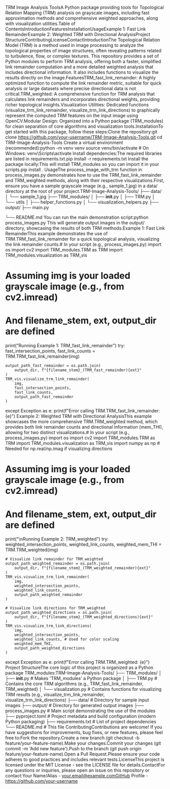 TRM Image Analysis Tools<!-- Add a GitHub Actions CI badge here once you set up your workflow --><!--  -->A Python package providing tools for Topological Relation Mapping (TRM) analysis on grayscale images, including fast approximation methods and comprehensive weighted approaches, along with visualization utilities.Table of ContentsIntroductionFeaturesInstallationUsageExample 1: Fast Link RemainderExample 2: Weighted TRM with Directional AnalysisProject StructureContributingLicenseContactIntroductionThe Topological Relation Model (TRM) is a method used in image processing to analyze the topological properties of image structures, often revealing patterns related to turbulence, flow, or complex textures. This repository provides a set of Python modules to perform TRM analysis, offering both a faster, simplified link remainder computation and a more detailed weighted analysis that includes directional information. It also includes functions to visualize the results directly on the image.FeaturesTRM_fast_link_remainder: A highly optimized function to compute the link remainder metric, suitable for quick analysis or large datasets where precise directional data is not critical.TRM_weighted: A comprehensive function for TRM analysis that calculates link remainders and incorporates directional weights, providing richer topological insights.Visualization Utilities: Dedicated functions (visualize_trm_link_remainder, visualize_trm_link_directions) to graphically represent the computed TRM features on the input image using OpenCV.Modular Design: Organized into a Python package (TRM_modules) for clean separation of core algorithms and visualization tools.InstallationTo get started with this package, follow these steps:Clone the repository:git clone https://github.com/your-username/TRM-Image-Analysis-Tools.git
cd TRM-Image-Analysis-Tools
Create a virtual environment (recommended):python -m venv venv
source venv/bin/activate  # On Windows: venv\Scripts\activate
Install dependencies:The required libraries are listed in requirements.txt.pip install -r requirements.txt
Install the package locally:This will install TRM_modules so you can import it in your scripts.pip install .
UsageThe process_image_with_trm function in process_images.py demonstrates how to use the TRM_fast_link_remainder and TRM_weighted methods, along with their respective visualizations.First, ensure you have a sample grayscale image (e.g., sample_1.jpg) in a data/ directory at the root of your project.TRM-Image-Analysis-Tools/
├── data/
│   └── sample_1.jpg
├── TRM_modules/
│   ├── __init__.py
│   ├── TRM.py
│   └── utils
│       ├── helper_functions.py
│       └── visualization_helpers.py
├── output/
├── main.py
<!-- ├── pyproject.toml
├── requirements.txt -->
└── README.md
You can run the main demonstration script:python process_images.py
This will generate output images in the output/ directory, showcasing the results of both TRM methods.Example 1: Fast Link RemainderThis example demonstrates the use of TRM.TRM_fast_link_remainder for a quick topological analysis, visualizing the link remainder counts.# In your script (e.g., process_images.py)
import os
import cv2
import TRM_modules.TRM as TRM
import TRM_modules.visualization as TRM_vis

# Assuming img is your loaded grayscale image (e.g., from cv2.imread)
# And filename_stem, ext, output_dir are defined

print("Running Example 1: TRM_fast_link_remainder")
try:
    fast_intersection_points, fast_link_counts = TRM.TRM_fast_link_remainder(img)
    
    output_path_fast_remainder = os.path.join(
        output_dir, f"{filename_stem}_(TRM_fast_remainder){ext}"
    )
    TRM_vis.visualize_trm_link_remainder(
        img, 
        fast_intersection_points, 
        fast_link_counts, 
        output_path_fast_remainder
    )
except Exception as e:
    print(f"Error calling TRM.TRM_fast_link_remainder: {e}")
Example 2: Weighted TRM with Directional AnalysisThis example showcases the more comprehensive TRM.TRM_weighted method, which provides both link remainder counts and directional information (mem_THI), allowing for two distinct visualizations.# In your script (e.g., process_images.py)
import os
import cv2
import TRM_modules.TRM as TRM
import TRM_modules.visualization as TRM_vis
import numpy as np # Needed for np.real/np.imag if visualizing directions

# Assuming img is your loaded grayscale image (e.g., from cv2.imread)
# And filename_stem, ext, output_dir are defined

print("\nRunning Example 2: TRM_weighted")
try:
    weighted_intersection_points, weighted_link_counts, weighted_mem_THI = TRM.TRM_weighted(img)
    
    # Visualize link remainder for TRM_weighted
    output_path_weighted_remainder = os.path.join(
        output_dir, f"{filename_stem}_(TRM_weighted_remainder){ext}"
    )
    TRM_vis.visualize_trm_link_remainder(
        img, 
        weighted_intersection_points, 
        weighted_link_counts, 
        output_path_weighted_remainder
    )

    # Visualize link directions for TRM_weighted
    output_path_weighted_directions = os.path.join(
        output_dir, f"{filename_stem}_(TRM_weighted_directions){ext}"
    )
    TRM_vis.visualize_trm_link_directions(
        img, 
        weighted_intersection_points, 
        weighted_link_counts, # Used for color scaling
        weighted_mem_THI, 
        output_path_weighted_directions
    )

except Exception as e:
    print(f"Error calling TRM.TRM_weighted: {e}")
Project StructureThe core logic of this project is organized as a Python package TRM_modules:TRM-Image-Analysis-Tools/
├── TRM_modules/
│   ├── __init__.py        # Makes 'TRM_modules' a Python package
│   ├── TRM.py             # Contains the core TRM algorithms (e.g., TRM_fast_link_remainder, TRM_weighted)
│   └── visualization.py   # Contains functions for visualizing TRM results (e.g., visualize_trm_link_remainder, visualize_trm_link_directions)
├── data/                  # Directory for sample input images
├── output/                # Directory for generated output images
├── process_images.py      # Main script demonstrating the use of the modules
├── pyproject.toml         # Project metadata and build configuration (modern Python packaging)
├── requirements.txt       # List of project dependencies
└── README.md              # This file
ContributingContributions are welcome! If you have suggestions for improvements, bug fixes, or new features, please feel free to:Fork the repository.Create a new branch (git checkout -b feature/your-feature-name).Make your changes.Commit your changes (git commit -m 'Add new feature').Push to the branch (git push origin feature/your-feature-name).Open a Pull Request.Please ensure your code adheres to good practices and includes relevant tests.LicenseThis project is licensed under the MIT License - see the LICENSE file for details.ContactFor any questions or inquiries, please open an issue on this repository or contact:Your Name/Alias - your.email@example.comGitHub Profile - https://github.com/your-username